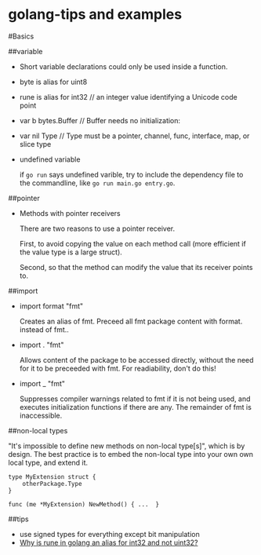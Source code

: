 golang-tips and examples
========================

#Basics

##variable

- Short variable declarations could only be used inside a function.
- byte is alias for uint8
- rune is alias for int32 // an integer value identifying a Unicode code point
- var b bytes.Buffer // Buffer needs no initialization:
- var nil Type // Type must be a pointer, channel, func, interface, map, or slice type
- undefined variable

    if `go run` says undefined varible, try to include the dependency file to the commandline,
    like `go run main.go entry.go`.

##pointer

- Methods with pointer receivers

	There are two reasons to use a pointer receiver.

	First, to avoid copying the value on each method call (more efficient if the value type is a large struct).

	Second, so that the method can modify the value that its receiver points to.


##import

- import format "fmt" 

	Creates an alias of fmt.
	Preceed all fmt package content with format. instead of fmt.. 

- import . "fmt"

	Allows content of the package to be accessed directly,
	without the need for it to be preceeded with fmt.
	For readiability, don't do this!

- import _ "fmt"

	Suppresses compiler warnings related to fmt if it is not being used,
	and executes initialization functions if there are any.
	The remainder of fmt is inaccessible.

##non-local types

"It's impossible to define new methods on non-local type[s]", which is by design.
The best practice is to embed the non-local type into your own own
local type, and extend it.

	type MyExtension struct {
	    otherPackage.Type
	} 

	func (me *MyExtension) NewMethod() { ...  }

##tips

- use signed types for everything except bit manipulation
- [Why is rune in golang an alias for int32 and not uint32?]

[Why is rune in golang an alias for int32 and not uint32?]: http://stackoverflow.com/questions/24714665/why-is-rune-in-golang-an-alias-for-int32-and-not-uint32

